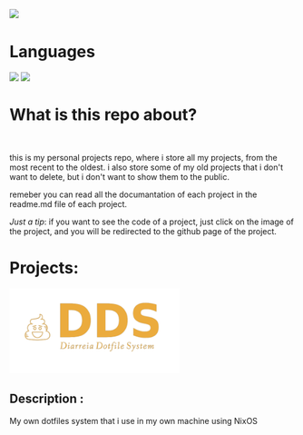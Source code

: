 ![](https://github.com/fnxln/projects/blob/main/assets/logo.png?raw=true)

# Languages

<a href="https://github.com/fnxln/projects/blob/main/README_PT-BR.md">![](https://img.shields.io/badge/%f0%9f%87%a7%f0%9f%87%b7-portugues-green)</a>
<a href="https://github.com/fnxln/projects">![](https://img.shields.io/badge/%f0%9f%87%ac%f0%9f%87%a7-english-blue)</a>

# What is this repo about?

<br/>

this is my personal projects repo, where i store all my projects, from the most recent to the oldest. i also store some of my old projects that i don't want to delete, but i don't want to show them to the public.

remeber you can read all the documantation of each project in the readme.md file of each project.


*Just a tip*: if you want to see the code of a project, just click on the image of the project, and you will be redirected to the github page of the project.
<br/>

# Projects:


<a href="https://github.com/fnxln/dds"> <img src="https://raw.githubusercontent.com/fnxln/dds/main/assets/logo.png" width="300" height="150"> </a>

## Description :

My own dotfiles system that i use in my own machine using NixOS

